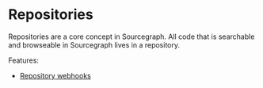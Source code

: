 # Repositories

Repositories are a core concept in Sourcegraph. All code that is searchable and browseable in Sourcegraph lives in a repository.

Features:

- [Repository webhooks](./webhooks)
